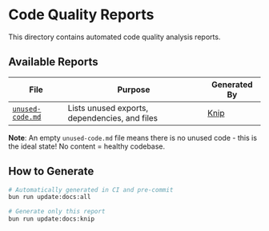 # Code Quality Reports

This directory contains automated code quality analysis reports.

## Available Reports

| File | Purpose | Generated By |
|------|---------|--------------|
| [`unused-code.md`](./unused-code.md) | Lists unused exports, dependencies, and files | [Knip](https://github.com/webpro/knip) |

**Note**: An empty `unused-code.md` file means there is no unused code - this is the ideal state! No content = healthy codebase.

## How to Generate

```bash
# Automatically generated in CI and pre-commit
bun run update:docs:all

# Generate only this report
bun run update:docs:knip
```